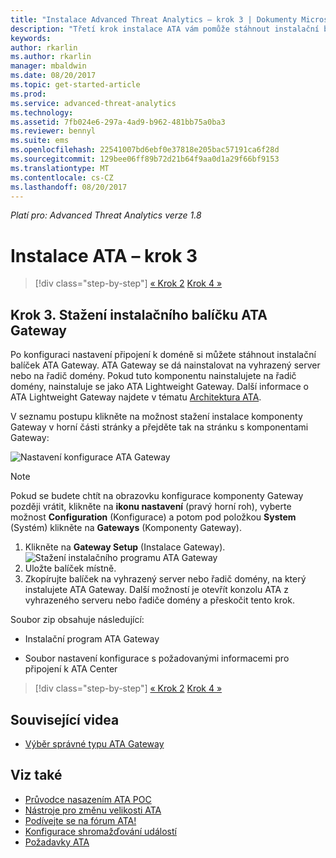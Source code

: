 ```yaml
---
title: "Instalace Advanced Threat Analytics – krok 3 | Dokumenty Microsoftu"
description: "Třetí krok instalace ATA vám pomůže stáhnout instalační balíček ATA Gateway."
keywords: 
author: rkarlin
ms.author: rkarlin
manager: mbaldwin
ms.date: 08/20/2017
ms.topic: get-started-article
ms.prod: 
ms.service: advanced-threat-analytics
ms.technology: 
ms.assetid: 7fb024e6-297a-4ad9-b962-481bb75a0ba3
ms.reviewer: bennyl
ms.suite: ems
ms.openlocfilehash: 22541007bd6ebf0e37818e205bac57191ca6f28d
ms.sourcegitcommit: 129bee06ff89b72d21b64f9aa0d1a29f66bf9153
ms.translationtype: MT
ms.contentlocale: cs-CZ
ms.lasthandoff: 08/20/2017
---
```

*Platí pro: Advanced Threat Analytics verze 1.8*



# <a name="install-ata---step-3"></a>Instalace ATA – krok 3

>[!div class="step-by-step"]
[« Krok 2](install-ata-step2.md)
[Krok 4 »](install-ata-step4.md)

## <a name="step-3-download-the-ata-gateway-setup-package"></a>Krok 3. Stažení instalačního balíčku ATA Gateway
Po konfiguraci nastavení připojení k doméně si můžete stáhnout instalační balíček ATA Gateway. ATA Gateway se dá nainstalovat na vyhrazený server nebo na řadič domény. Pokud tuto komponentu nainstalujete na řadič domény, nainstaluje se jako ATA Lightweight Gateway. Další informace o ATA Lightweight Gateway najdete v tématu [Architektura ATA](ata-architecture.md). 

V seznamu postupu klikněte na možnost stažení instalace komponenty Gateway v horní části stránky a přejděte tak na stránku s komponentami Gateway:

![Nastavení konfigurace ATA Gateway](media/ATA_1.7-welcome-download-gateway.PNG)

> [!NOTE] 
> Pokud se budete chtít na obrazovku konfigurace komponenty Gateway později vrátit, klikněte na **ikonu nastavení** (pravý horní roh), vyberte možnost **Configuration** (Konfigurace) a potom pod položkou **System** (Systém) klikněte na **Gateways** (Komponenty Gateway).  

1.  Klikněte na **Gateway Setup** (Instalace Gateway).
  ![Stažení instalačního programu ATA Gateway](media/download-gateway-setup.png)
2.  Uložte balíček místně.
3.  Zkopírujte balíček na vyhrazený server nebo řadič domény, na který instalujete ATA Gateway. Další možností je otevřít konzolu ATA z vyhrazeného serveru nebo řadiče domény a přeskočit tento krok.

Soubor zip obsahuje následující:

-   Instalační program ATA Gateway

-   Soubor nastavení konfigurace s požadovanými informacemi pro připojení k ATA Center


>[!div class="step-by-step"]
[« Krok 2](install-ata-step2.md)
[Krok 4 »](install-ata-step4.md)


## <a name="related-videos"></a>Související videa
- [Výběr správné typu ATA Gateway](https://channel9.msdn.com/Shows/Microsoft-Security/ATA-Deployment-Choose-the-Right-Gateway-Type)

## <a name="see-also"></a>Viz také
- [Průvodce nasazením ATA POC](http://aka.ms/atapoc)
- [Nástroje pro změnu velikosti ATA](http://aka.ms/atasizingtool)
- [Podívejte se na fórum ATA!](https://social.technet.microsoft.com/Forums/security/home?forum=mata)
- [Konfigurace shromažďování událostí](configure-event-collection.md)
- [Požadavky ATA](ata-prerequisites.md)
